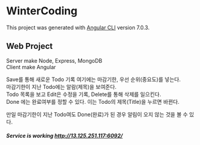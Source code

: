 # WinterCoding

This project was generated with [Angular CLI](https://github.com/angular/angular-cli) version 7.0.3.


## Web Project
Server make Node, Express, MongoDB  
Client make Angular  

Save를 통해 새로운 Todo 기록 여기에는 마감기한, 우선 순위(중요도)를 넣는다.  
마감기한이 지난 Todo에는 알람(제목)을 보여준다.  
Todo 목록을 보고 Edit은 수정을 기록, Delete를 통해 삭제를 일으킨다.  
Done 에는 완료여부를 정할 수 있다. 이는 Todo의 제목(Title)을 누르면 바뀐다.  

만일 마감기한이 지난 Todo여도 Done(완료)가 된 경우 알림이 오지 않는 것을 볼 수 있다.  

##### Service is working http://13.125.251.117:6092/
 
